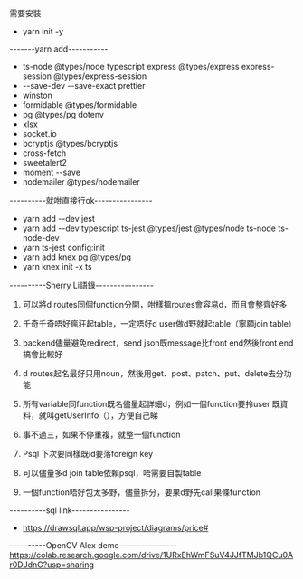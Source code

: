 需要安裝

- yarn init -y

-------yarn add-----------
- ts-node @types/node typescript express @types/express express-session @types/express-session
- --save-dev --save-exact prettier
- winston
- formidable @types/formidable
- pg @types/pg dotenv
- xlsx
- socket.io
- bcryptjs @types/bcryptjs
- cross-fetch
- sweetalert2
- moment --save
- nodemailer @types/nodemailer

----------就咁直接行ok----------------
- yarn add --dev jest
- yarn add --dev typescript ts-jest @types/jest @types/node ts-node ts-node-dev
- yarn ts-jest config:init
- yarn add knex  pg @types/pg
- yarn knex init -x ts

----------Sherry Li語錄----------------
1. 可以將d routes同個function分開，咁樣搵routes會容易d，而且會整齊好多
2. 千奇千奇唔好瘋狂起table，一定唔好d user做d野就起table（寧願join table）
3. backend儘量避免redirect，send json既message比front end然後front end搞會比較好
4. d routes起名最好只用noun，然後用get、post、patch、put、delete去分功能
5. 所有variable同function既名儘量起詳細d，例如一個function要拎user 既資料，就叫getUserInfo（），方便自己睇

6. 事不過三，如果不停重複，就整一個function
7. Psql 下次要同樣既id要落foreign key
8. 可以儘量多d join table依賴psql，唔需要自製table
9. 一個function唔好包太多野，儘量拆分，要果d野先call果條function

----------sql link----------------
- https://drawsql.app/wsp-project/diagrams/price#

----------OpenCV Alex demo----------------
https://colab.research.google.com/drive/1URxEhWmFSuV4JJfTMJb1QCu0Ar0DJdnG?usp=sharing